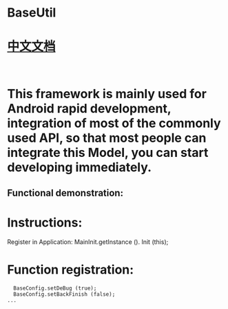 # BaseUtil
# [中文文档](https://github.com/zhangzhichaolove/BaseUtil/blob/master/README_CN.md)
 
# This framework is mainly used for Android rapid development, integration of most of the commonly used API, so that most people can integrate this Model, you can start developing immediately.
## Functional demonstration:
# Instructions:
Register in Application: MainInit.getInstance (). Init (this);
# Function registration:
```
  BaseConfig.setDeBug (true);
  BaseConfig.setBackFinish (false);
...
```
